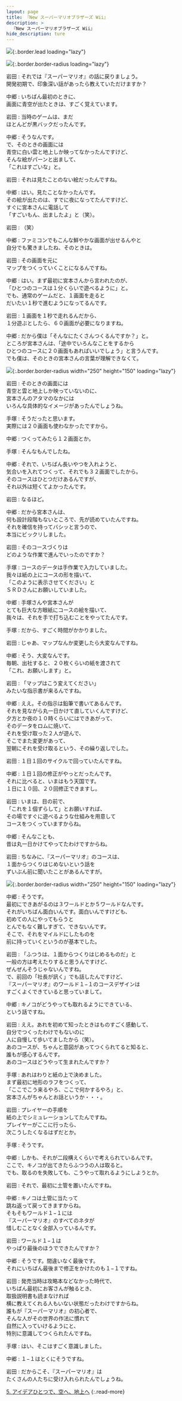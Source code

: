 ```yaml
---
layout: page
title: 『New スーパーマリオブラザーズ Wii』
description: >
  『New スーパーマリオブラザーズ Wii』
hide_description: ture
---
```


![](/interviews/jp/wii/smnj/vol2/img/mainvisual4.jpg){:.border.lead loading="lazy"}

![](/interviews/jp/wii/smnj/vol2/img/img_h2.gif){:.border.border-radius loading="lazy"}

岩田
: それでは『スーパーマリオ』の話に戻りましょう。<br>開発初期で、印象深い話があったら教えていただけますか？

中郷
: いちばん最初のときに、<br>画面に青空が出たときは、すごく覚えています。

岩田
: 当時のゲームは、まだ<br>ほとんどが黒バックだったんです。

中郷
: そうなんです。<br>で、そのときの画面には<br>青空に白い雲と地上しか映ってなかったんですけど、<br>そんな絵がパーンと出まして、<br>「これはすごいな」と。

岩田
: それは見たことのない絵だったんですね。

中郷
: はい。見たことなかったんです。<br>その絵が出たのは、すでに夜になってたんですけど、<br>すぐに宮本さんに電話して<br>「すごいもん、出ましたよ」と（笑）。

岩田
: （笑）

中郷
: ファミコンでもこんな鮮やかな画面が出せるんやと<br>自分でも驚きましたね、そのときは。

岩田
: その画面を元に<br>マップをつくっていくことになるんですね。

中郷
: はい。まず最初に宮本さんから言われたのが、<br>「ひとつのコースは１分くらいで遊べるように」と。<br>でも、通常のゲームだと、１画面を走ると<br>だいたい１秒で進むようになってるんです。

岩田
: １画面を１秒で走れるんだから、<br>１分遊ぶとしたら、６０画面が必要になりますね。

中郷
: だから僕は「そんなにたくさんつくるんですか？」と。<br>ところが宮本さんは、「途中でいろんなことをするから<br>ひとつのコースに２０画面もあればいいでしょう」と言うんです。<br>でも僕は、そのときの宮本さんの言葉が理解できなくて。

![](/interviews/jp/wii/smnj/vol2/img/photo11.jpg){:.border.border-radius width="250" height="150" loading="lazy"}

岩田
: そのときの画面には<br>青空と雲と地上しか映っていないのに、<br>宮本さんのアタマのなかには<br>いろんな具体的なイメージがあったんでしょうね。

手塚
: そうだったと思います。<br>実際には２０画面も使わなかったですから。

中郷
: つくってみたら１２画面とか。

手塚
: そんなもんでしたね。

中郷
: それで、いちばん長いやつを入れようと、<br>気合いを入れてつくって、それでも３２画面でしたから。<br>そのコースはひとつだけあるんですが、<br>それ以外は短くてよかったんです。

岩田
: なるほど。

中郷
: だから宮本さんは、<br>何も設計段階もないところで、先が読めていたんですね。<br>それを確信を持ってバシッと言うので、<br>本当にビックリしました。

岩田
: そのコースづくりは<br>どのような作業で進んでいったのですか？

手塚
: コースのデータは手作業で入力していました。<br>我々は紙の上にコースの形を描いて、<br>「このように表示させてください」と<br>ＳＲＤさんにお願いしていました。

中郷
: 手塚さんや宮本さんが<br>とても巨大な方眼紙にコースの絵を描いて、<br>我々は、それを手で打ち込むことをやってたんです。

手塚
: だから、すごく時間がかかりました。

岩田
: じゃあ、マップなんか変更したら大変なんですね。

中郷
: そう、大変なんです。<br>毎朝、出社すると、２０枚くらいの紙を渡されて<br>「これ、お願いします」と。

岩田
: 「マップはこう変えてください」<br>みたいな指示書が来るんですね。

中郷
: ええ。その指示は鉛筆で書いてあるんです。<br>それを見ながら丸一日かけて直していくんですけど、<br>夕方とか夜の１０時くらいにはできあがって、<br>そのデータをロムに焼いて、<br>それを受け取った２人が遊んで、<br>そこでまた変更があって、<br>翌朝にそれを受け取るという、その繰り返しでした。

岩田
: １日１回のサイクルで回っていたんですね。

中郷
: １日１回の修正がやっとだったんです。<br>それに比べると、いまはもう天国です。<br>１日に１０回、２０回修正できますし。

岩田
: いまは、目の前で、<br>「これを１個ずらして」とお願いすれば、<br>その場ですぐに遊べるような仕組みを用意して<br>コースをつくっていますからね。

中郷
: そんなことも、<br>昔は丸一日かけてやってたわけですからね。

岩田
: ちなみに、『スーパーマリオ』のコースは、<br>１面からつくりはじめないという話を<br>ずいぶん前に聞いたことがあるんですが。

![](/interviews/jp/wii/smnj/vol2/img/photo12.jpg){:.border.border-radius width="250" height="150" loading="lazy"}

中郷
: そうです。<br>最初にできあがるのは３ワールドとか５ワールドなんです。<br>それがいちばん面白いんです。面白いんですけども、<br>初めての人にやってもらうと<br>とんでもなく難しすぎて、できないんです。<br>そこで、それをマイルドにしたものを<br>前に持っていくというのが基本でした。

岩田
: 「ふつうは、１面からつくりはじめるものだ」と<br>一般の方は考えたりすると思うんですけど、<br>ぜんぜんそうじゃないんですね。<br>で、前回の「社長が訊く」でも話したんですけど、<br>『スーパーマリオ』のワールド１−１のコースデザインは<br>すごくよくできていると思っていまして。

中郷
: キノコがどうやっても取れるようにできている、<br>という話ですね。

岩田
: ええ。あれを初めて知ったときはものすごく感動して、<br>自分でつくったわけでもないのに<br>人に自慢して歩いてましたから（笑）。<br>あのコースが、ちゃんと意図があってつくられてると知ると、<br>誰もが感心するんです。<br>あのコースはどうやって生まれたんですか？

手塚
: あれはわりと紙の上で決めました。<br>まず最初に地形のラフをつくって、<br>「ここでこう来るやろ、ここで何かするやろ」と、<br>宮本さんがちゃんとお話というか・・・。

岩田
: プレイヤーの手順を<br>紙の上でシミュレーションしてたんですね。<br>プレイヤーがここに行ったら、<br>次こうしたくなるはずだとか。

手塚
: そうです。

中郷
: しかも、それが二段構えくらいで考えられているんです。<br>ここで、キノコが出てきたらふつうの人は取ると。<br>でも、取るのを失敗しても、こうやって取れるようにしようとか。

岩田
: それで、最初に土管を置いたんですね。

中郷
: キノコは土管に当たって<br>跳ね返って戻ってきますからね。<br>そもそもワールド１−１には<br>『スーパーマリオ』のすべてのネタが<br>惜しむことなく全部入っているんです。

岩田
: ワールド１−１は<br>やっぱり最後のほうでできたんですか？

中郷
: そうです。間違いなく最後です。<br>それにいちばん最後まで修正をかけたのも１−１ですね。

岩田
: 発売当時は攻略本などなかった時代で、<br>いちばん最初にお客さんが触るとき、<br>取扱説明書も読まなければ<br>横に教えてくれる人もいない状態だったわけですからね。<br>誰もが『スーパーマリオ』の初心者で、<br>そんな人がその世界の作法に慣れて<br>自然に入っていけるようにと、<br>特別に意識してつくられたんですね。

手塚
: はい、そこはすごく意識しました。

中郷
: １−１はとくにそうですね。

岩田
: だからこそ、『スーパーマリオ』は<br>たくさんの人たちに受け入れられたんでしょうね。

[5. アイデアひとつで、空へ、地上へ](5.md)
{:.read-more}

